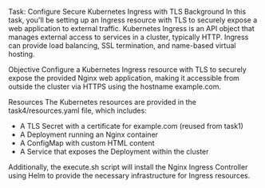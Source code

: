 Task: Configure Secure Kubernetes Ingress with TLS
Background
In this task, you'll be setting up an Ingress resource with TLS to securely expose a web application to external traffic. Kubernetes Ingress is an API object that manages external access to services in a cluster, typically HTTP. Ingress can provide load balancing, SSL termination, and name-based virtual hosting.

Objective
Configure a Kubernetes Ingress resource with TLS to securely expose the provided Nginx web application, making it accessible from outside the cluster via HTTPS using the hostname example.com.

Resources
The Kubernetes resources are provided in the task4/resources.yaml file, which includes:
- A TLS Secret with a certificate for example.com (reused from task1)
- A Deployment running an Nginx container
- A ConfigMap with custom HTML content
- A Service that exposes the Deployment within the cluster

Additionally, the execute.sh script will install the Nginx Ingress Controller using Helm to provide the necessary infrastructure for Ingress resources.
